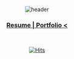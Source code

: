 <div align=center>
  
  <!-- https://github.com/kyechan99/capsule-render -->
  ![header](https://capsule-render.vercel.app/api?type=waving&color=21bcff&height=200&section=header&text=MrR%20Suchan&fontSize=70&fontColor=0c2e3d)

  ### [Resume | Portfolio <](https://forums-psi.vercel.app/show.html)  </h3>

  <br />
  
  <!-- https://simpleicons.org/  -->
  <!-- https://shields.io/  -->
    
  [![Hits](https://hits.seeyoufarm.com/api/count/incr/badge.svg?url=https%3A%2F%2Fgithub.com%2Ftncks&count_bg=%23369FE2&title_bg=%23555555&icon=&icon_color=%23E7E7E7&title=hits&edge_flat=false)](https://hits.seeyoufarm.com)
  
</div>
